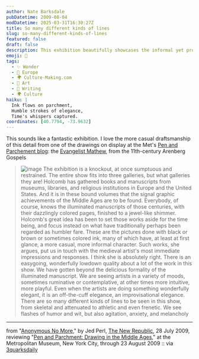 ```yaml
---
author: Nate Barksdale
pubDatetime: 2009-08-04
modDatetime: 2025-03-31T16:30:27Z
title: So many different kinds of lines
slug: so-many-different-kinds-of-lines
featured: false
draft: false
description: This exhibition beautifully showcases the informal yet profound artistic expressions of the Middle Ages.
emoji: 🎨
tags:
  - ✨ Wonder
  - 🍷 Europe
  - 🌍 Culture-Making.com
  - 🎨 Art
  - 📝 Writing
  - 🌍 Culture
haiku: |
  Ink flows on parchment,  
  Humble strokes of elegance,  
  Time's whispers captured.
coordinates: [40.7794, -73.9632]
---
```


This sounds like a fantastic exhibition. I love the more casual draftsmanship of this detail from one of the drawings on display at the Met's [Pen and Parchement blog](http://blog.metmuseum.org/penandparchment/): the [Evangelist Mathew](http://blog.metmuseum.org/penandparchment/wp-content/uploads/2009/05/90af17vr6_49d.jpg), from the 11th-century Arenberg Gospels

> ![image](http://culture-making.com/media/penandparch.jpg) The exhibition is a knockout, at once sumptuous and restrained. The entire show fits into three galleries, but what galleries they are! Holcomb has gathered books and manuscripts from museums, libraries, and religious institutions in Europe and the United States. And it is in these bound volumes that the signal graphic achievements of the Middle Ages are to be found. Everybody, of course, knows the illuminated manuscripts of those centuries, with their dazzlingly colored pages, finished to a jewel-like shimmer. Holcomb's great idea has been to set those works aside for the time being, and focus instead on what have traditionally perhaps been regarded as humbler fare. These are the pictures done with black or brown or sometimes colored ink, many of which have, at least at first glance, a more casual, more informal character. Such works, she argues, put us in touch with the medieval artist's most immediate impressions and responses. I think she is absolutely right. There is an easygoing, wonderfully lowdown quality about a lot of the work in this show. We have gotten beyond the delicious formality of the illuminated manuscript. We are seeing artists in a variety of moods, sometimes ruminative or contemplative, at other times more intuitive, more playful. Even when the artists are doing something wonderfully elegant, it is an off-the-cuff elegance, an improvisational elegance. There are so many different kinds of lines to be seen in this show, from skeletal and attenuated to athletic and even frenetic. We see flashes of humor and wit, but also agitation, anxiety, and melancholy

---

from "[Anonymous No More](https://www.google.com/search?q=%22Anonymous%20No%20More%22%20tnr.com)," by Jed Perl, [The New Republic](https://www.google.com/search?q=%22The%20New%20Republic%22%20tnr.com), 28 July 2009, reviewing "[Pen and Parchment: Drawing in the Middle Ages](http://web.archive.org/web/20221201141725/http://www.metmuseum.org/special/se_event.asp?OccurrenceId=%7BC13BDA78-23E0-4F1D-A8AA-A045286AB888%7D)," at the Metropolitan Museum, New York City, through 23 August 2009 :: via [3quarksdaily](https://www.google.com/search?q=%223quarksdaily%22%203quarksdaily.com)
